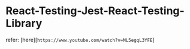 # React-Testing-Jest-React-Testing-Library
refer: [here][`https://www.youtube.com/watch?v=ML5egqL3YFE`]

